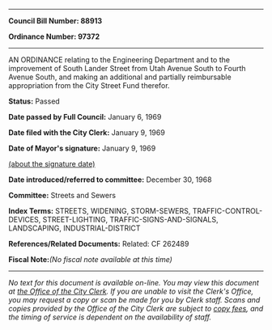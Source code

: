

********

**Council Bill Number: 88913**
   
**Ordinance Number: 97372**
********

 AN ORDINANCE relating to the Engineering Department and to the improvement of South Lander Street from Utah Avenue South to Fourth Avenue South, and making an additional and partially reimbursable appropriation from the City Street Fund therefor.

**Status:** Passed
   
**Date passed by Full Council:** January 6, 1969
   
**Date filed with the City Clerk:** January 9, 1969
   
**Date of Mayor's signature:** January 9, 1969
   
[(about the signature date)](/~public/approvaldate.htm)
   
   
   
**Date introduced/referred to committee:** December 30, 1968
   
**Committee:** Streets and Sewers
   
   
**Index Terms:** STREETS, WIDENING, STORM-SEWERS, TRAFFIC-CONTROL-DEVICES, STREET-LIGHTING, TRAFFIC-SIGNS-AND-SIGNALS, LANDSCAPING, INDUSTRIAL-DISTRICT

**References/Related Documents:** Related: CF 262489

**Fiscal Note:**_(No fiscal note available at this time)_
********

_No text for this document is available on-line. You may view this document at [the Office of the City Clerk](http://www.seattle.gov/leg/clerk/contactUs.htm). If you are unable to visit the Clerk's Office, you may request a copy or scan be made for you by Clerk staff. Scans and copies provided by the Office of the City Clerk are subject to [copy fees](http://clerk.seattle.gov/~public/clerkfees.htm), and the timing of service is dependent on the availability of staff._

